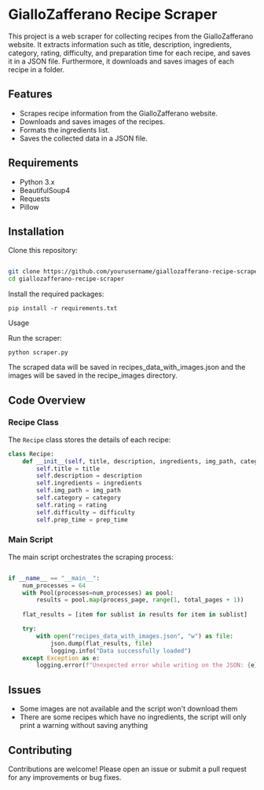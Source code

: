 # GialloZafferano Recipe Scraper

This project is a web scraper for collecting recipes from the GialloZafferano website. It extracts information such as title, description, ingredients, category, rating, difficulty, and preparation time for each recipe, and saves it in a JSON file. Furthermore, it downloads and saves images of each recipe in a folder.

## Features

- Scrapes recipe information from the GialloZafferano website.
- Downloads and saves images of the recipes.
- Formats the ingredients list.
- Saves the collected data in a JSON file.

## Requirements

- Python 3.x
- BeautifulSoup4
- Requests
- Pillow

## Installation

 Clone this repository:

   ```sh

   git clone https://github.com/yourusername/giallozafferano-recipe-scraper.git
   cd giallozafferano-recipe-scraper

   ```

 Install the required packages:

    pip install -r requirements.txt 
    
 Usage

   Run the scraper:

    python scraper.py

   The scraped data will be saved in recipes_data_with_images.json and the images will be saved in the recipe_images directory.


## Code Overview

### Recipe Class

The `Recipe` class stores the details of each recipe:

```python
class Recipe:
    def __init__(self, title, description, ingredients, img_path, category, rating, difficulty, prep_time):
        self.title = title
        self.description = description
        self.ingredients = ingredients
        self.img_path = img_path
        self.category = category
        self.rating = rating
        self.difficulty = difficulty
        self.prep_time = prep_time
```

### Main Script

The main script orchestrates the scraping process:

```python

if __name__ == "__main__":
    num_processes = 64
    with Pool(processes=num_processes) as pool:
        results = pool.map(process_page, range(1, total_pages + 1))
    
    flat_results = [item for sublist in results for item in sublist]

    try:
        with open("recipes_data_with_images.json", "w") as file:
            json.dump(flat_results, file)
            logging.info("Data successfully loaded")
    except Exception as e:
        logging.error(f"Unexpected error while writing on the JSON: {e}")
```

## Issues

- Some images are not available and the script won't download them
- There are some recipes which have no ingredients, the script will only print a warning without saving anything

## Contributing

Contributions are welcome! Please open an issue or submit a pull request for any improvements or bug fixes.
